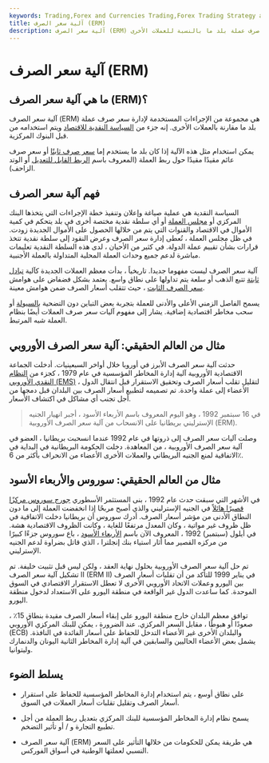 ```yaml
---
keywords: Trading,Forex and Currencies Trading,Forex Trading Strategy and Education,Strategy and Education
title: آلية سعر الصرف (ERM)
description: آلية سعر الصرف (ERM) هي مجموعة من الإجراءات المستخدمة لإدارة سعر صرف عملة بلد ما بالنسبة للعملات الأخرى.
---
```


# آلية سعر الصرف (ERM)
## ما هي آلية سعر الصرف (ERM)؟

آلية سعر الصرف (ERM) هي مجموعة من الإجراءات المستخدمة لإدارة سعر صرف عملة بلد ما مقارنة بالعملات الأخرى. إنه جزء من [السياسة النقدية للاقتصاد](/monetarypolicy) ويتم استخدامه من قبل البنوك المركزية.

يمكن استخدام مثل هذه الآلية إذا كان بلد ما يستخدم إما [سعر صرف ثابتًا](/fixedexchangerate) أو سعر صرف عائم مقيدًا مقيدًا حول ربط العملة (المعروف باسم [الربط القابل للتعديل](/adjustable-peg) أو الوتد الزاحف).

## فهم آلية سعر الصرف

السياسة النقدية هي عملية صياغة وإعلان وتنفيذ خطة الإجراءات التي يتخذها البنك المركزي أو [مجلس العملة](/currency_board) أو أي سلطة نقدية مختصة أخرى في بلد يتحكم في كمية الأموال في الاقتصاد والقنوات التي يتم من خلالها الحصول على الأموال الجديدة زودت. في ظل مجلس العملة ، تُعطى إدارة سعر الصرف وعرض النقود إلى سلطة نقدية تتخذ قرارات بشأن تقييم عملة الدولة. في كثير من الأحيان ، لدى هذه السلطة النقدية تعليمات مباشرة لدعم جميع وحدات العملة المحلية المتداولة بالعملة الأجنبية.

آلية سعر الصرف ليست مفهوما جديدا. تاريخياً ، بدأت معظم العملات الجديدة كآلية [تبادل ثابتة](/fixedexchangerate) تتبع الذهب أو سلعة يتم تداولها على نطاق واسع. يعتمد بشكل فضفاض على هوامش [سعر الصرف الثابت](/exchangerate) ، حيث تتقلب أسعار الصرف ضمن هوامش معينة.

يسمح الفاصل الزمني الأعلى والأدنى للعملة بتجربة بعض التباين دون التضحية [بالسيولة](/liquidity) أو سحب مخاطر اقتصادية إضافية. يشار إلى مفهوم آليات سعر صرف العملات أيضًا بنظام العملة شبه المرتبط.

## مثال من العالم الحقيقي: آلية سعر الصرف الأوروبي

حدثت آلية سعر الصرف الأبرز في أوروبا خلال أواخر السبعينيات. أدخلت الجماعة الاقتصادية الأوروبية آلية إدارة المخاطر المؤسسية في عام 1979 ، كجزء من [النظام النقدي الأوروبي (EMS)](/ems) ، لتقليل تقلب أسعار الصرف وتحقيق الاستقرار قبل انتقال الدول الأعضاء إلى عملة واحدة. تم تصميمه لتطبيع أسعار الصرف بين البلدان قبل دمجها من أجل تجنب أي مشاكل في اكتشاف الأسعار.

> في 16 سبتمبر 1992 ، وهو اليوم المعروف باسم الأربعاء الأسود ، أجبر انهيار الجنيه الإسترليني بريطانيا على الانسحاب من آلية سعر الصرف الأوروبية (ERM).

>

وصلت آليات سعر الصرف إلى ذروتها في عام 1992 عندما انسحبت بريطانيا ، العضو في آلية سعر الصرف الأوروبية ، من المعاهدة. دخلت الحكومة البريطانية في البداية في الاتفاقية لمنع الجنيه البريطاني والعملات الأخرى الأعضاء من الانحراف بأكثر من 6٪.

## مثال من العالم الحقيقي: سوروس والأربعاء الأسود

في الأشهر التي سبقت حدث عام 1992 ، بنى المستثمر الأسطوري [جورج سوروس مركزًا](/soros) [قصيرًا هائلاً](/short) في الجنيه الإسترليني والذي أصبح مربحًا إذا انخفضت العملة إلى ما دون النطاق الأدنى من مؤشر أسعار الصرف. أدرك سوروس أن بريطانيا دخلت الاتفاقية في ظل ظروف غير مواتية ، وكان المعدل مرتفعًا للغاية ، وكانت الظروف الاقتصادية هشة. في أيلول (سبتمبر) 1992 ، المعروف الآن باسم [الأربعاء الأسود](/black-wednesday) ، باع سوروس جزءًا كبيرًا من مركزه القصير مما أثار استياء بنك إنجلترا ، الذي قاتل بضراوة لدعم الجنيه الإسترليني.

تم حل آلية سعر الصرف الأوروبية بحلول نهاية العقد ، ولكن ليس قبل تثبيت خليفة. تم تشكيل آلية سعر الصرف II (ERM II) في يناير 1999 للتأكد من أن تقلبات أسعار الصرف بين اليورو وعملات الاتحاد الأوروبي الأخرى لا تعطل الاستقرار الاقتصادي في السوق الموحدة. كما ساعدت الدول غير الواقعة في منطقة اليورو على الاستعداد لدخول منطقة اليورو.

توافق معظم البلدان خارج منطقة اليورو على إبقاء أسعار الصرف مقيدة بنطاق 15٪ ، صعودًا أو هبوطًا ، مقابل السعر المركزي. عند الضرورة ، يمكن للبنك المركزي الأوروبي (ECB) والبلدان الأخرى غير الأعضاء التدخل للحفاظ على أسعار الفائدة في النافذة. يشمل بعض الأعضاء الحاليين والسابقين في آلية إدارة المخاطر الثانية اليونان والدنمارك وليتوانيا.

## يسلط الضوء

- على نطاق أوسع ، يتم استخدام إدارة المخاطر المؤسسية للحفاظ على استقرار أسعار الصرف وتقليل تقلبات أسعار العملات في السوق.

- يسمح نظام إدارة المخاطر المؤسسية للبنك المركزي بتعديل ربط العملة من أجل تطبيع التجارة و / أو تأثير التضخم.

- آلية سعر الصرف (ERM) هي طريقة يمكن للحكومات من خلالها التأثير على السعر النسبي لعملتها الوطنية في أسواق الفوركس.

